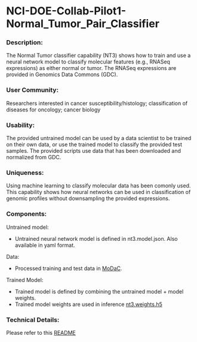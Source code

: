 # NCI-DOE-Collab-Pilot1-Normal_Tumor_Pair_Classifier

### Description:
The Normal Tumor classifier capability (NT3) shows how to train and use a neural network model to classify molecular features (e.g., RNASeq expressions) as either normal or tumor. The RNASeq expressions are provided in Genomics Data Commons (GDC).

### User Community:	
Researchers interested in cancer susceptibility/histology; classification of diseases for oncology; cancer biology 


### Usability:	
The provided untrained model can be used by a data scientist to be trained on their own data, or use the trained model to classify the provided test samples. The provided scripts use data that has been downloaded and normalized from GDC.

### Uniqueness:	
Using machine learning to classify molecular data has been comonly used. This capability shows how neural networks can be used in classification of genomic profiles without downsampling the provided expressions.

### Components:	

Untrained model: 
* Untrained neural network model is defined in nt3.model.json. Also available in yaml format.

Data:
* Processed training and test data in [MoDaC](https://modac.cancer.gov/searchTab?dme_data_id=NCI-DME-MS01-7372363). 

Trained Model:
* Trained model is defined by combining the untrained model + model weights.
* Trained model weights are used in inference [nt3.weights.h5](https://modac.cancer.gov/searchTab?dme_data_id=NCI-DME-MS01-7372363)

### Technical Details:
Please refer to this [README](./Pilot1/NT3/README.md)
